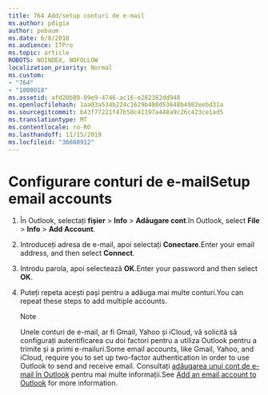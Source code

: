```yaml
---
title: 764 Add/setup conturi de e-mail
ms.author: pdigia
author: pebaum
ms.date: 6/8/2018
ms.audience: ITPro
ms.topic: article
ROBOTS: NOINDEX, NOFOLLOW
localization_priority: Normal
ms.custom:
- "764"
- "1800018"
ms.assetid: afd20b89-09e9-4746-ac16-e282382dd948
ms.openlocfilehash: 1aa03a534b224c1629b480d53648b4982eebd31a
ms.sourcegitcommit: b43f77221f47b50c41197a448a9c26c423ce1ad5
ms.translationtype: MT
ms.contentlocale: ro-RO
ms.lasthandoff: 11/15/2019
ms.locfileid: "36660912"
---
```

# <a name="setup-email-accounts"></a><span data-ttu-id="85b0e-102">Configurare conturi de e-mail</span><span class="sxs-lookup"><span data-stu-id="85b0e-102">Setup email accounts</span></span>

1. <span data-ttu-id="85b0e-103">În Outlook, selectați **fișier** > **Info** > **Adăugare cont**.</span><span class="sxs-lookup"><span data-stu-id="85b0e-103">In Outlook, select **File** > **Info** > **Add Account**.</span></span>

2. <span data-ttu-id="85b0e-104">Introduceți adresa de e-mail, apoi selectați **Conectare**.</span><span class="sxs-lookup"><span data-stu-id="85b0e-104">Enter your email address, and then select **Connect**.</span></span>

3. <span data-ttu-id="85b0e-105">Introdu parola, apoi selectează **OK**.</span><span class="sxs-lookup"><span data-stu-id="85b0e-105">Enter your password and then select **OK**.</span></span>

4. <span data-ttu-id="85b0e-106">Puteți repeta acești pași pentru a adăuga mai multe conturi.</span><span class="sxs-lookup"><span data-stu-id="85b0e-106">You can repeat these steps to add multiple accounts.</span></span>

    > [!NOTE]
    > <span data-ttu-id="85b0e-107">Unele conturi de e-mail, ar fi Gmail, Yahoo și iCloud, vă solicită să configurați autentificarea cu doi factori pentru a utiliza Outlook pentru a trimite și a primi e-mailuri.</span><span class="sxs-lookup"><span data-stu-id="85b0e-107">Some email accounts, like Gmail, Yahoo, and iCloud, require you to set up two-factor authentication in order to use Outlook to send and receive email.</span></span> <span data-ttu-id="85b0e-108">Consultați [adăugarea unui cont de e-mail în Outlook](https://support.office.com/article/6e27792a-9267-4aa4-8bb6-c84ef146101b.aspx) pentru mai multe informații.</span><span class="sxs-lookup"><span data-stu-id="85b0e-108">See [Add an email account to Outlook](https://support.office.com/article/6e27792a-9267-4aa4-8bb6-c84ef146101b.aspx) for more information.</span></span>
  